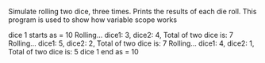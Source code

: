 Simulate rolling two dice, three times. Prints the results of each die roll. This program is used to show how variable scope works

dice 1 starts as = 10
Rolling... dice1: 3, dice2: 4, Total of two dice is: 7
Rolling... dice1: 5, dice2: 2, Total of two dice is: 7
Rolling... dice1: 4, dice2: 1, Total of two dice is: 5
dice 1 end as = 10